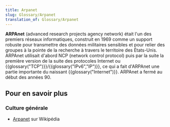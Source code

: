 ```yaml
---
title: Arpanet
slug: Glossary/Arpanet
translation_of: Glossary/Arpanet
---
```


**ARPAnet** (advanced research projects agency network) était l'un des premiers réseaux informatiques, construit en 1969 comme un support robuste pour transmettre des données militaires sensibles et pour relier des groupes à la pointe de la recherche à travers le territoire des États-Unis. ARPAnet utilisait d'abord NCP (network control protocol) puis par la suite la première version de la suite des protocoles Internet ou {{glossary("TCP")}}/{{glossary("IPv6","IP")}}, ce qui a fait d'ARPAnet une partie importante du naissant {{glossary("Internet")}}. ARPAnet a fermé au début des années 90.

## Pour en savoir plus

### Culture générale

- [Arpanet](https://fr.wikipedia.org/wiki/ARPANET) sur Wikipédia
